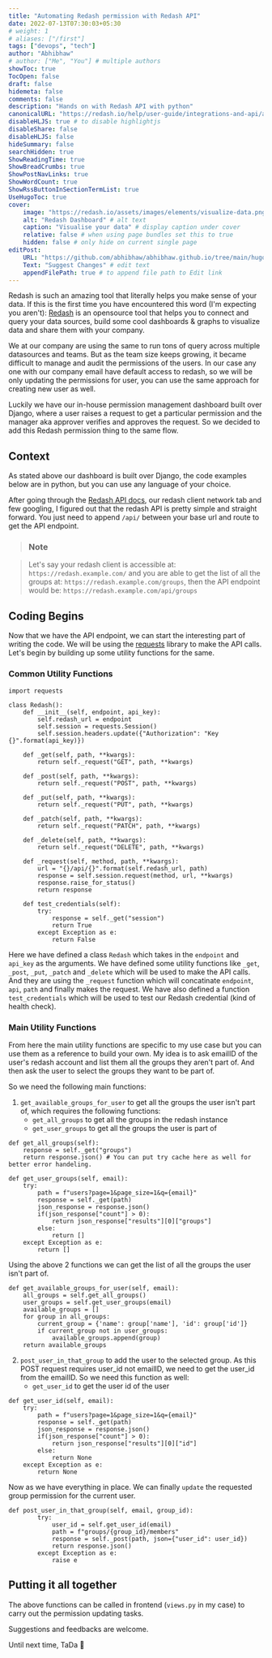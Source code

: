 ```yaml
---
title: "Automating Redash permission with Redash API"
date: 2022-07-13T07:30:03+05:30
# weight: 1
# aliases: ["/first"]
tags: ["devops", "tech"]
author: "Abhibhaw"
# author: ["Me", "You"] # multiple authors
showToc: true
TocOpen: false
draft: false
hidemeta: false
comments: false
description: "Hands on with Redash API with python"
canonicalURL: "https://redash.io/help/user-guide/integrations-and-api/api/"
disableHLJS: true # to disable highlightjs
disableShare: false
disableHLJS: false
hideSummary: false
searchHidden: true
ShowReadingTime: true
ShowBreadCrumbs: true
ShowPostNavLinks: true
ShowWordCount: true
ShowRssButtonInSectionTermList: true
UseHugoToc: true
cover:
    image: "https://redash.io/assets/images/elements/visualize-data.png" # image path/url
    alt: "Redash Dashboard" # alt text
    caption: "Visualise your data" # display caption under cover
    relative: false # when using page bundles set this to true
    hidden: false # only hide on current single page
editPost:
    URL: "https://github.com/abhibhaw/abhibhaw.github.io/tree/main/hugo/content"
    Text: "Suggest Changes" # edit text
    appendFilePath: true # to append file path to Edit link
---
```


Redash is such an amazing tool that literally helps you make sense of your data. If this is the first time you have encountered this word (I'm expecting you aren't): [Redash](https://redash.io/) is an opensource tool that helps you to connect and query your data sources, build some cool dashboards & graphs to visualize data and share them with your company.

We at our company are using the same to run tons of query across multiple datasources and teams. But as the team size keeps growing, it became difficult to manage and audit the permissions of the users. In our case any one with our company email have default access to redash, so we will be only updating the permissions for user, you can use the same approach for creating new user as well.

Luckily we have our in-house permission management dashboard built over Django, where a user raises a request to get a particular permission and the manager aka approver verifies and approves the request. So we decided to add this Redash permission thing to the same flow.

## Context

As stated above our dashboard is built over Django, the code examples below are in python, but you can use any language of your choice.

After going through the [Redash API docs](https://redash.io/help/user-guide/integrations-and-api/api/), our redash client network tab and few googling, I figured out that the redash API is pretty simple and straight forward. You just need to append `/api/` between your base url and route to get the API endpoint.

> ### Note

> Let's say your redash client is accessible at: `https://redash.example.com/` and you are able to get the list of all the groups at: `https://redash.example.com/groups`, then the API endpoint would be: `https://redash.example.com/api/groups`

## Coding Begins

Now that we have the API endpoint, we can start the interesting part of writing the code. We will be using the [requests](https://docs.python-requests.org/en/master/) library to make the API calls. Let's begin by building up some utility functions for the same.

### Common Utility Functions

```
import requests

class Redash():
    def __init__(self, endpoint, api_key):
        self.redash_url = endpoint
        self.session = requests.Session()
        self.session.headers.update({"Authorization": "Key {}".format(api_key)})

    def _get(self, path, **kwargs):
        return self._request("GET", path, **kwargs)

    def _post(self, path, **kwargs):
        return self._request("POST", path, **kwargs)

    def _put(self, path, **kwargs):
        return self._request("PUT", path, **kwargs)

    def _patch(self, path, **kwargs):
        return self._request("PATCH", path, **kwargs)

    def _delete(self, path, **kwargs):
        return self._request("DELETE", path, **kwargs)

    def _request(self, method, path, **kwargs):
        url = "{}/api/{}".format(self.redash_url, path)
        response = self.session.request(method, url, **kwargs)
        response.raise_for_status()
        return response

    def test_credentials(self):
        try:
            response = self._get("session")
            return True
        except Exception as e:
            return False
```

Here we have defined a class `Redash` which takes in the `endpoint` and `api_key` as the arguments. We have defined some utility functions like `_get`, `_post`, `_put`, `_patch` and `_delete` which will be used to make the API calls. And they are using the `_request` function which will concatinate `endpoint`, `api`, `path` and finally makes the request. We have also defined a function `test_credentials` which will be used to test our Redash credential (kind of health check).

### Main Utility Functions

From here the main utility functions are specific to my use case but you can use them as a reference to build your own. My idea is to ask emailID of the user's redash account and list them all the groups they aren't part of. And then ask the user to select the groups they want to be part of.

So we need the following main functions:

1. `get_available_groups_for_user` to get all the groups the user isn't part of, which requires the following functions:
   - `get_all_groups` to get all the groups in the redash instance
   - `get_user_groups` to get all the groups the user is part of

```
def get_all_groups(self):
    response = self._get("groups")
    return response.json() # You can put try cache here as well for better error handeling.

def get_user_groups(self, email):
    try:
        path = f"users?page=1&page_size=1&q={email}"
        response = self._get(path)
        json_response = response.json()
        if(json_response["count"] > 0):
            return json_response["results"][0]["groups"]
        else:
            return []
    except Exception as e:
        return []
```

Using the above 2 functions we can get the list of all the groups the user isn't part of.

```
def get_available_groups_for_user(self, email):
    all_groups = self.get_all_groups()
    user_groups = self.get_user_groups(email)
    available_groups = []
    for group in all_groups:
        current_group = {'name': group['name'], 'id': group['id']}
        if current_group not in user_groups:
            available_groups.append(group)
    return available_groups
```

2. `post_user_in_that_group` to add the user to the selected group. As this POST request requires user_id not emailID, we need to get the user_id from the emailID. So we need this function as well:
   - `get_user_id` to get the user id of the user

```
def get_user_id(self, email):
    try:
        path = f"users?page=1&page_size=1&q={email}"
        response = self._get(path)
        json_response = response.json()
        if(json_response["count"] > 0):
            return json_response["results"][0]["id"]
        else:
            return None
    except Exception as e:
        return None
```

Now as we have everything in place. We can finally `update` the requested group permission for the current user.

```
def post_user_in_that_group(self, email, group_id):
        try:
            user_id = self.get_user_id(email)
            path = f"groups/{group_id}/members"
            response = self._post(path, json={"user_id": user_id})
            return response.json()
        except Exception as e:
            raise e
```

## Putting it all together

The above functions can be called in frontend (`views.py` in my case) to carry out the permission updating tasks.

Suggestions and feedbacks are welcome.

Until next time, TaDa 👋
